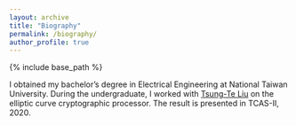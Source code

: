 ```yaml
---
layout: archive
title: "Biography"
permalink: /biography/
author_profile: true
---
```


{% include base_path %}

I obtained my bachelor’s degree in Electrical Engineering at National Taiwan University.
During the undergraduate, I worked with [Tsung-Te Liu](http://www.ee.ntu.edu.tw/profile2.php?id=1020909) on the elliptic curve cryptographic processor. The result is presented in TCAS-II, 2020.